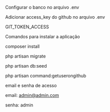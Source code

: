 Configurar o banco no arquivo .env <br>

Adicionar access_key do github no arquivo .env <br>

GIT_TOKEN_ACCESS <br>


Comandos para instalar a aplicação <br>

composer install

php artisan migrate <br>

php artisan db:seed <br>

php artisan command:getuserongithub <br>


email e senha de acesso <br>

email: admin@admin.com <br>

senha: admin <br>



